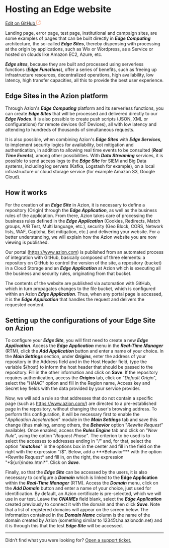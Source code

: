 # Hosting an Edge **website**

[Edit on GitHub <svg width="14" height="14" xmlns="http://www.w3.org/2000/svg"><g fill="none" stroke="#F3652B"><path d="M4.81.71H.672v11.43H12.1V8.001" stroke-width=".8"/><path d="M6.87.786h5.155V5.94M6.31 6.5L12.026.786"/></g></svg>](https://github.com/aziontech/docs_en/edit/master/use-cases/hosting-edge-website/index.md)

Landing page, error page, test page, institutional and campaign sites, are some examples of pages that can be built directly in ***Edge Computing*** architecture, the so-called ***Edge Sites***, thereby dispensing with processing at the origin by applications, such as Wix or Wordpress, as a Service or hosted on clouds like Amazon EC2, Azure, etc. 

***Edge sites***, because they are built and processed using serverless functions (***Edge Functions***), offer a series of benefits, such as freeing up infrastructure resources, decentralized operations, high availability, low latency, high transfer capacities, all this to provide the best user experience.

## Edge Sites in the Azion platform

Through Azion's ***Edge Computing*** platform and its serverless functions, you can create ***Edge Sites*** that will be processed and delivered directly to our ***Edge Nodes***. It is also possible to create push scripts (JSON, XML or configurations) for remote devices (IoT Devices), all with low latency and attending to hundreds of thousands of simultaneous requests.

It is also possible, when combining Azion's ***Edge Sites*** with ***Edge Services***, to implement security logics for availability, bot mitigation and authentication, in addition to allowing real time events to be consulted (***Real Time Events***), among other possibilities. With ***Data Streaming*** services, it is possible to send access logs to the ***Edge Site*** for SIEM and Big Data systems, including log servers (Kafka, Logstash for example), on a local infrastructure or cloud storage service (for example Amazon S3, Google Cloud).

## How it works

For the creation of an ***Edge Site*** in Azion, it is necessary to define a repository (Origin) through the ***Edge Application***, as well as the business rules of the application. From there, Azion takes care of processing the business rules defined in the ***Edge Application*** (Cookies, Redirects, Match groups, A/B Test, Multi language, etc.), security (Geo Block, CORS, Network lists, WAF, Captcha, Bot mitigation, etc.) and delivering your website. For a better understanding, we will explain how the Azion website you are now viewing is published.

Our portal (https://www.azion.com) is published from an automated process of integration with GitHub, basically composed of three elements: a repository on GitHub to control the version of the site, a repository (bucket) in a Cloud Storage and an ***Edge Application*** at Azion which is executing all the business and security rules, originating from that bucket.

The contents of the website are published via automation with GitHub, which in turn propagates changes to the file bucket, which is configured within an Azion ***Edge Application***. Thus, when any portal page is accessed, it is the ***Edge Application*** that handles the request and delivers the requested content.

## Setting up the configurations of your Edge Site on Azion

To configure your ***Edge Site***, you will first need to create a new ***Edge Application***. Access the ***Edge Application*** menu in the ***Real-Time Manager*** (RTM), click the ***Add Application*** button and enter a name of your choice. In the ***Main Settings*** section, under ***Origins***, enter the address of your repository in the Address field and in the Host Header field, type the variable ${host} to inform the host header that should be passed to the repository. Fill in the other information and click on **Save**. If the repository requires authentication, access the ***Origins*** tab, click on "*Default Origin*", select the "*HMAC*" option and fill in the Region name, Access key and Secret key fields with the data provided by your service provider.

Now, we will add a rule so that addresses that do not contain a specific page (such as https://www.azion.com/) are directed to a pre-established page in the repository, without changing the user's browsing address. To perform this configuration, it will be necessary first to enable the "*Application Acceleration*" module in the ***Main Settings*** tab and save this change (thus making, among others, the ***Behavior*** option "*Rewrite Request*” available). Once enabled, access the ***Rules Engine*** tab and click on "*New Rule*", using the option "*Request Phase*". The criterion to be used is to select the accesses to addresses ending in "/" and, for that, select the option "***matches***" in the options box in the center and fill in the field on the right with the expression "\/$". Below, add a ***Behavior*** with the option *Rewrite Request* and fill in, on the right, the expression "*${uri}index.html*". Click on ***Save***. 

Finally, so that the ***Edge Site*** can be accessed by the users, it is also necessary to configure a ***Domain*** which is linked to the **Edge Application** within the ***Real-Time Manager*** (RTM). Access the ***Domain*** menu, click on the ***Add Domain*** button and enter a name of your choice, just used for identification. By default, an Azion certificate is pre-selected, which we will use in our test. Leave the ***CNAMEs*** field blank, select the ***Edge Application*** created previously to connect it with the domain and then click ***Save***. Note that a list of registered domains will appear on the screen below. The information contained in the ***Domain Name*** column is the name of the domain created by Azion (something similar to 12345t.ha.azioncdn.net) and it is through this that the test ***Edge Site*** will be accessed.

---

Didn’t find what you were looking for? [Open a support ticket.](https://tickets.azion.com/)

